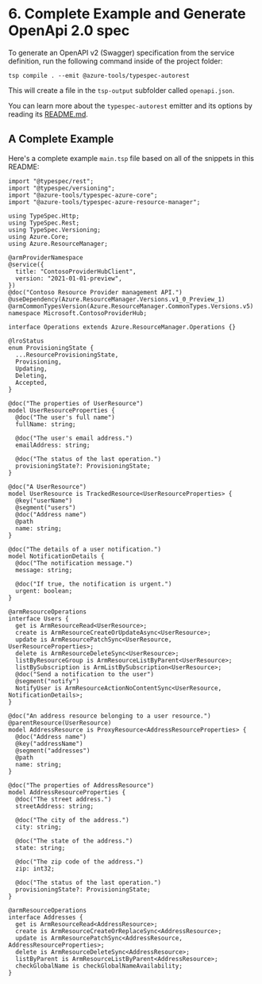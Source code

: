 # 6. Complete Example and Generate OpenApi 2.0 spec

To generate an OpenAPI v2 (Swagger) specification from the service definition, run the following command inside of the project folder:

```
tsp compile . --emit @azure-tools/typespec-autorest
```

This will create a file in the `tsp-output` subfolder called `openapi.json`.

You can learn more about the `typespec-autorest` emitter and its options by reading its [README.md](https://github.com/Azure/typespec-azure/blob/main/packages/typespec-autorest/README.md).

## A Complete Example

Here's a complete example `main.tsp` file based on all of the snippets in this README:

```typespec
import "@typespec/rest";
import "@typespec/versioning";
import "@azure-tools/typespec-azure-core";
import "@azure-tools/typespec-azure-resource-manager";

using TypeSpec.Http;
using TypeSpec.Rest;
using TypeSpec.Versioning;
using Azure.Core;
using Azure.ResourceManager;

@armProviderNamespace
@service({
  title: "ContosoProviderHubClient",
  version: "2021-01-01-preview",
})
@doc("Contoso Resource Provider management API.")
@useDependency(Azure.ResourceManager.Versions.v1_0_Preview_1)
@armCommonTypesVersion(Azure.ResourceManager.CommonTypes.Versions.v5)
namespace Microsoft.ContosoProviderHub;

interface Operations extends Azure.ResourceManager.Operations {}

@lroStatus
enum ProvisioningState {
  ...ResourceProvisioningState,
  Provisioning,
  Updating,
  Deleting,
  Accepted,
}

@doc("The properties of UserResource")
model UserResourceProperties {
  @doc("The user's full name")
  fullName: string;

  @doc("The user's email address.")
  emailAddress: string;

  @doc("The status of the last operation.")
  provisioningState?: ProvisioningState;
}

@doc("A UserResource")
model UserResource is TrackedResource<UserResourceProperties> {
  @key("userName")
  @segment("users")
  @doc("Address name")
  @path
  name: string;
}

@doc("The details of a user notification.")
model NotificationDetails {
  @doc("The notification message.")
  message: string;

  @doc("If true, the notification is urgent.")
  urgent: boolean;
}

@armResourceOperations
interface Users {
  get is ArmResourceRead<UserResource>;
  create is ArmResourceCreateOrUpdateAsync<UserResource>;
  update is ArmResourcePatchSync<UserResource, UserResourceProperties>;
  delete is ArmResourceDeleteSync<UserResource>;
  listByResourceGroup is ArmResourceListByParent<UserResource>;
  listBySubscription is ArmListBySubscription<UserResource>;
  @doc("Send a notification to the user")
  @segment("notify")
  NotifyUser is ArmResourceActionNoContentSync<UserResource, NotificationDetails>;
}

@doc("An address resource belonging to a user resource.")
@parentResource(UserResource)
model AddressResource is ProxyResource<AddressResourceProperties> {
  @doc("Address name")
  @key("addressName")
  @segment("addresses")
  @path
  name: string;
}

@doc("The properties of AddressResource")
model AddressResourceProperties {
  @doc("The street address.")
  streetAddress: string;

  @doc("The city of the address.")
  city: string;

  @doc("The state of the address.")
  state: string;

  @doc("The zip code of the address.")
  zip: int32;

  @doc("The status of the last operation.")
  provisioningState?: ProvisioningState;
}

@armResourceOperations
interface Addresses {
  get is ArmResourceRead<AddressResource>;
  create is ArmResourceCreateOrReplaceSync<AddressResource>;
  update is ArmResourcePatchSync<AddressResource, AddressResourceProperties>;
  delete is ArmResourceDeleteSync<AddressResource>;
  listByParent is ArmResourceListByParent<AddressResource>;
  checkGlobalName is checkGlobalNameAvailability;
}
```
